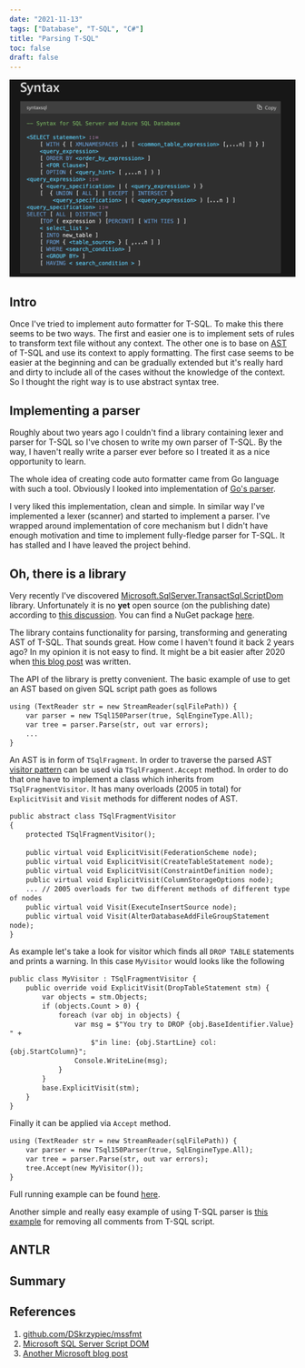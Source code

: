 ```yaml
---
date: "2021-11-13"
tags: ["Database", "T-SQL", "C#"]
title: "Parsing T-SQL"
toc: false
draft: false
---
```


![img](introPic.png)

## Intro

Once I've tried to implement auto formatter for T-SQL. To make this there seems to
be two ways. The first and easier one is to implement sets of rules to
transform text file without any context. The other one is to base on
[AST](https://en.wikipedia.org/wiki/Abstract_syntax_tree) of T-SQL and use its
context to apply formatting. The first case seems to be easier at the beginning
and can be gradually extended but it's really hard and dirty to include all of
the cases without the knowledge of the context. So I thought the right way is
to use abstract syntax tree.


## Implementing a parser

Roughly about two years ago I couldn't find a library containing lexer and
parser for T-SQL so I've chosen to write my own parser of T-SQL. By the way, I
haven't really write a parser ever before so I treated it as a nice opportunity
to learn.

The whole idea of creating code auto formatter came from Go language with such
a tool. Obviously I looked into implementation of [Go's
parser](https://github.com/golang/go/blob/master/src/go/parser/parser.go).

I very liked this implementation, clean and simple. In similar way I've
implemented a lexer (scanner) and started to implement a parser.
I've wrapped around implementation of core mechanism but I didn't have enough
motivation and time to implement fully-fledge parser for T-SQL. It has stalled and
I have leaved the project behind.


## Oh, there is a library

Very recently I've discovered
[Microsoft.SqlServer.TransactSql.ScriptDom](https://docs.microsoft.com/en-us/dotnet/api/microsoft.sqlserver.transactsql.scriptdom?view=sql-dacfx-150)
library. Unfortunately it is no __yet__ open source (on the publishing date)
according to [this
discussion](https://github.com/microsoft/sqltoolsservice/issues/973). You can
find a NuGet package
[here](https://www.nuget.org/packages/Microsoft.SqlServer.TransactSql.ScriptDom).

The library contains functionality for parsing, transforming and generating AST
of T-SQL. That sounds great. How come I haven't found it back 2 years ago? In
my opinion it is not easy to find. It might be a bit easier after 2020 when
[this blog post](https://devblogs.microsoft.com/azure-sql/programmatically-parsing-transact-sql-t-sql-with-the-scriptdom-parser)
was written.

The API of the library is pretty convenient. The basic example of use to get an
AST based on given SQL script path goes as follows

```
using (TextReader str = new StreamReader(sqlFilePath)) {
    var parser = new TSql150Parser(true, SqlEngineType.All);
    var tree = parser.Parse(str, out var errors);
    ...
}
```

An AST is in form of `TSqlFragment`. In order to traverse the parsed AST 
[visitor pattern](https://en.wikipedia.org/wiki/Visitor_pattern) can be used
via `TSqlFragment.Accept` method. In order to do that one have to implement a
class which inherits from `TSqlFragmentVisitor`. It has many overloads (2005 in
total) for `ExplicitVisit` and `Visit` methods for different nodes of AST.


```
public abstract class TSqlFragmentVisitor
{
    protected TSqlFragmentVisitor();

    public virtual void ExplicitVisit(FederationScheme node);
    public virtual void ExplicitVisit(CreateTableStatement node);
    public virtual void ExplicitVisit(ConstraintDefinition node);
    public virtual void ExplicitVisit(ColumnStorageOptions node);
    ... // 2005 overloads for two different methods of different type of nodes
    public virtual void Visit(ExecuteInsertSource node);
    public virtual void Visit(AlterDatabaseAddFileGroupStatement node);
}
```

As example let's take a look for visitor which finds all `DROP TABLE`
statements and prints a warning. In this case `MyVisitor` would looks like the
following

```
public class MyVisitor : TSqlFragmentVisitor {
    public override void ExplicitVisit(DropTableStatement stm) {
        var objects = stm.Objects;
        if (objects.Count > 0) {
            foreach (var obj in objects) {
                var msg = $"You try to DROP {obj.BaseIdentifier.Value} " +
                    $"in line: {obj.StartLine} col: {obj.StartColumn}";
                Console.WriteLine(msg);
            }
        }
        base.ExplicitVisit(stm);
    }
}
```

Finally it can be applied via `Accept` method.


```
using (TextReader str = new StreamReader(sqlFilePath)) {
    var parser = new TSql150Parser(true, SqlEngineType.All);
    var tree = parser.Parse(str, out var errors);
    tree.Accept(new MyVisitor());
}
```

Full running example can be found
[here](https://github.com/DSkrzypiec/blogSourceCodes/tree/master/202111_ParsingTSQL/sqlParser).

Another simple and really easy example of using T-SQL parser is
[this example](https://michaeljswart.com/2014/04/removing-comments-from-sql)
for removing all comments from T-SQL script.


## ANTLR


## Summary


## References

1. [github.com/DSkrzypiec/mssfmt](https://github.com/DSkrzypiec/mssfmt)
2. [Microsoft SQL Server Script DOM](https://www.dbdelta.com/microsoft-sql-server-script-dom/)
3. [Another Microsoft blog post](https://devblogs.microsoft.com/azure-sql/programmatically-parsing-transact-sql-t-sql-with-the-scriptdom-parser/)

